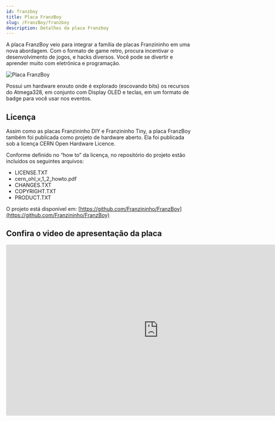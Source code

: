 ```yaml
---
id: franzboy
title: Placa FranzBoy
slug: /FranzBoy/franzboy
description: Detalhes da placa Franzboy
---
```


A placa FranzBoy veio para integrar a família de placas Franzininho em uma nova abordagem. Com o formato de game retro, procura incentivar o desenvolvimento de jogos, e hacks diversos. Você pode se divertir e aprender muito com eletrônica e programação.

![Placa FranzBoy](img/1.jpeg)

Possui um hardware enxuto onde é explorado (escovando bits) os recursos do Atmega328, em conjunto com Display OLED e teclas, em um formato de badge para você usar nos eventos.

## Licença

Assim como as placas Franzininho DIY e Franzininho Tiny, a placa FranzBoy também foi publicada como projeto de hardware aberto. Ela foi publicada sob a licença CERN Open Hardware Licence.

Conforme definido no “how to” da licença, no repositório do projeto estão incluídos os seguintes arquivos:

- LICENSE.TXT
- cern_ohl_v_1_2_howto.pdf
- CHANGES.TXT
- COPYRIGHT.TXT
- PRODUCT.TXT

O projeto está disponível em: [https://github.com/Franzininho/FranzBoy](https://github.com/Franzininho/FranzBoy)


## Confira o video de apresentação da placa

<iframe width="828" height="466" src="https://www.youtube.com/embed/EFIQ9oZN7Zc" title="YouTube video player" frameborder="0" allow="accelerometer; autoplay; clipboard-write; encrypted-media; gyroscope; picture-in-picture" allowfullscreen></iframe>
